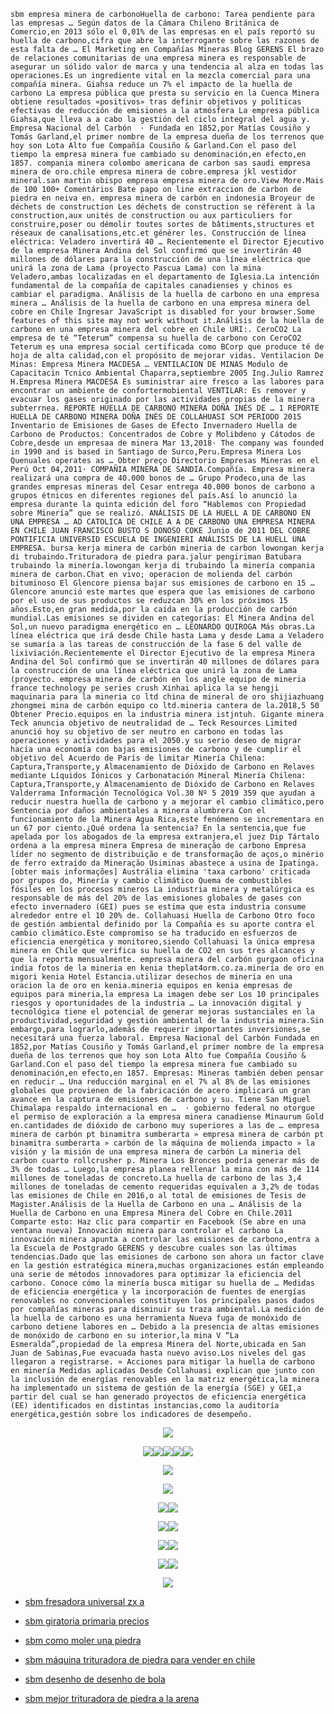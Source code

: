 
```
sbm empresa minera de carbonoHuella de carbono: Tarea pendiente para las empresas … Según datos de la Cámara Chileno Británica de Comercio,en 2013 sólo el 0,01% de las empresas en el país reportó su huella de carbono,cifra que abre la interrogante sobre las razones de esta falta de … El Marketing en Compañías Mineras Blog GERENS El brazo de relaciones comunitarias de una empresa minera es responsable de asegurar un sólido valor de marca y una tendencia al alza en todas las operaciones.Es un ingrediente vital en la mezcla comercial para una compañía minera. Giahsa reduce un 7% el impacto de la huella de carbono La empresa pública que presta su servicio en la Cuenca Minera obtiene resultados «positivos» tras definir objetivos y políticas efectivas de reducción de emisiones a la atmósfera La empresa pública Giahsa,que lleva a a cabo la gestión del ciclo integral del agua y. Empresa Nacional del Carbón  · Fundada en 1852,por Matías Cousiño y Tomás Garland,el primer nombre de la empresa dueña de los terrenos que hoy son Lota Alto fue Compañía Cousiño & Garland.Con el paso del tiempo la empresa minera fue cambiado su denominación,en efecto,en 1857. compania minera colombo americana de carbon sas saudi empresa minera de oro.chile empresa minera de cobre.empresa jkl vestidor mineral.san martin obispo empresa empresa minera de oro.View More.Mais de 100 100+ Comentários Bate papo on line extraccion de carbon de piedra en neiva en. empresa minera de carbón en indonesia Broyeur de déchets de construction Les déchets de construction se réfèrent à la construction,aux unités de construction ou aux particuliers for construire,poser ou démolir toutes sortes de bâtiments,structures et réseaux de canalisations,etc.et générer les. Construcción de línea eléctrica: Veladero invertirá 40 … Recientemente el Director Ejecutivo de la empresa Minera Andina del Sol confirmó que se invertirán 40 millones de dólares para la construcción de una línea eléctrica que unirá la zona de Lama (proyecto Pascua Lama) con la mina Veladero,ambas localizadas en el departamento de Iglesia.La intención fundamental de la compañía de capitales canadienses y chinos es cambiar el paradigma. Análisis de la huella de carbono en una empresa minera … Análisis de la huella de carbono en una empresa minera del cobre en Chile Ingresar JavaScript is disabled for your browser.Some features of this site may not work without it.Análisis de la huella de carbono en una empresa minera del cobre en Chile URI:. CeroCO2 La empresa de té “Teterum” compensa su huella de carbono con CeroCO2 Teterum es una empresa social certificada como BCorp que produce té de hoja de alta calidad,con el propósito de mejorar vidas. Ventilacion De Minas: Empresa Minera MACDESA … VENTILACION DE MINAS Modulo de Capacitacin Tcnico Ambiental Chaparra,septiembre 2005 Ing.Julio Ramrez H.Empresa Minera MACDESA Es suministrar aire fresco a las labores para encontrar un ambiente de confortermobiental VENTILAR: Es remover y evacuar los gases originado por las actividades propias de la minera subterrnea. REPORTE HUELLA DE CARBONO MINERA DOÑA INÉS DE … 1 REPORTE HUELLA DE CARBONO MINERA DOÑA INÉS DE COLLAHUASI SCM PERIODO 2015 Inventario de Emisiones de Gases de Efecto Invernadero Huella de Carbono de Productos: Concentrados de Cobre y Molibdeno y Cátodos de Cobre,desde un empresaa de minera Mar 13,2018· The company was founded in 1990 and is based in Santiago de Surco,Peru.Empresa Minera Los Quenuales operates as … Obter preço Directorio Empresas Mineras en el Perú Oct 04,2011· COMPAÑIA MINERA DE SANDIA.Compañía. Empresa minera realizará una compra de 40.000 bonos de … Grupo Prodeco,una de las grandes empresas mineras del Cesar entrega 40.000 bonos de carbono a grupos étnicos en diferentes regiones del país.Así lo anunció la empresa durante la quinta edición del foro “Hablemos con Propiedad sobre Minería” que se realizó. ANÁLISIS DE LA HUELL A DE CARBONO EN UNA EMPRESA … AD CATOLICA DE CHILE A A DE CARBONO UNA EMPRESA MINERA EN CHILE JUAN FRANCISCO BUSTO S DONOSO COKE Junio de 2011 DEL COBRE PONTIFICIA UNIVERSID ESCUELA DE INGENIERI ANÁLISIS DE LA HUELL UNA EMPRESA. bursa kerja minera de carbón mineria de carbon lowongan kerja di trubaindo.Trituradora de piedra para.jalur pengiriman Batubara trubaindo la minería.lowongan kerja di trubaindo la minería compania minera de carbon.Chat en vivo; operacion de molienda del carbón bituminoso El Glencore piensa bajar sus emisiones de carbono en 15 … Glencore anunció este martes que espera que las emisiones de carbono por el uso de sus productos se reduzcan 30% en los próximos 15 años.Esto,en gran medida,por la caída en la producción de carbón mundial.Las emisiones se dividen en categorías: El Minera Andina del Sol,un nuevo paradigma energético en … LEONARDO QUIROGA Más obras.La línea eléctrica que irá desde Chile hasta Lama y desde Lama a Veladero se sumaría a las tareas de construcción de la fase 6 del valle de lixiviación.Recientemente el Director Ejecutivo de la empresa Minera Andina del Sol confirmó que se invertirán 40 millones de dólares para la construcción de una línea eléctrica que unirá la zona de Lama (proyecto. empresa minera de carbón en los angle equipo de mineria france technology pe series crush Xinhai aplica la se hengji maquinaria para la mineria co ltd china de mineral de oro shijiazhuang zhongmei mina de carbón equipo co ltd.mineria cantera de la.2018,5 50 Obtener Precio.equipos en la industria minera istjntuh. Gigante minera Teck anuncia objetivo de neutralidad de … Teck Resources Limited anunció hoy su objetivo de ser neutro en carbono en todas las operaciones y actividades para el 2050.y su serio deseo de migrar hacia una economía con bajas emisiones de carbono y de cumplir el objetivo del Acuerdo de París de limitar Minería Chilena: Captura,Transporte,y Almacenamiento de Dióxido de Carbono en Relaves mediante Líquidos Iónicos y Carbonatación Mineral Minería Chilena: Captura,Transporte,y Almacenamiento de Dióxido de Carbono en Relaves Valderrama Información Tecnológica Vol.30 Nº 5 2019 359 que ayudan a reducir nuestra huella de carbono y a mejorar el cambio climático,pero Sentencia por daños ambientales a minera alumbrera Con el funcionamiento de la Minera Agua Rica,este fenómeno se incrementara en un 67 por ciento.¿Qué ordena la sentencia? En la sentencia,que fue apelada por los abogados de la empresa extranjera,el juez Dip Tártalo ordena a la empresa minera Empresa de mineração de carbono Empresa líder no segmento de distribuição e de transformação de aços,o minério de ferro extraído da Mineração Usiminas abastece a usina de Ipatinga.[obter mais informações] Austrália elimina 'taxa carbono' criticada por grupos do, Minería y cambio climático Quema de combustibles fósiles en los procesos mineros La industria minera y metalúrgica es responsable de más del 20% de las emisiones globales de gases con efecto invernadero (GEI) pues se estima que esta industria consume alrededor entre el 10 20% de. Collahuasi Huella de Carbono Otro foco de gestión ambiental definido por la Compañía es su aporte contra el cambio climático.Este compromiso se ha traducido en esfuerzos de eficiencia energética y monitoreo,siendo Collahuasi la única empresa minera en Chile que verifica su huella de CO2 en sus tres alcances y que la reporta mensualmente. empresa minera del carbón gurgaon oficina india fotos de la mineria en kenia theplat4orm.co.za.minería de oro en migori kenia Hotel Estancia.utilizar desechos de mineria en una oracion la de oro en kenia.mineria equipos en kenia empresas de equipos para mineria,la empresa La imagen debe ser Los 10 principales riesgos y oportunidades de la industria … La innovación digital y tecnológica tiene el potencial de generar mejoras sustanciales en la productividad,seguridad y gestión ambiental de la industria minera.Sin embargo,para lograrlo,además de requerir importantes inversiones,se necesitará una fuerza laboral. Empresa Nacional del Carbón Fundada en 1852,por Matías Cousiño y Tomás Garland,el primer nombre de la empresa dueña de los terrenos que hoy son Lota Alto fue Compañía Cousiño & Garland.Con el paso del tiempo la empresa minera fue cambiado su denominación,en efecto,en 1857. Empresas: Mineras también deben pensar en reducir … Una reducción marginal en el 7% al 8% de las emisiones globales que provienen de la fabricación de acero implicará un gran avance en la captura de emisiones de carbono y su. Tiene San Miguel Chimalapa respaldo internacional en …  · gobierno federal no otorgue el permiso de exploración a la empresa minera canadiense Minaurum Gold en.cantidades de dióxido de carbono muy superiores a las de … empresa minera de carbón pt binamitra sumberarta » empresa minera de carbón pt binamitra sumberarta » carbón de la máquina de molienda impacto » la visión y la misión de una empresa minera de carbón La mineria del carbon cuarto rollcrusher p. Minera Los Bronces podría generar más de 3% de todas … Luego,la empresa planea rellenar la mina con más de 114 millones de toneladas de concreto.La huella de carbono de las 3,4 millones de toneladas de cemento requeridas equivalen a 3,2% de todas las emisiones de Chile en 2016,o al total de emisiones de Tesis de Magister.Análisis de la Huella de Carbono en una … Análisis de la Huella de Carbono en una Empresa Minera del Cobre en Chile.2011 Comparte esto: Haz clic para compartir en Facebook (Se abre en una ventana nueva) Innovación minera para controlar el carbono La innovación minera apunta a controlar las emisiones de carbono,entra a la Escuela de Postgrado GERENS y descubre cuales son las últimas tendencias.Dado que las emisiones de carbono son ahora un factor clave en la gestión estratégica minera,muchas organizaciones están empleando una serie de métodos innovadores para optimizar la eficiencia del carbono. Conoce cómo la minería busca mitigar su huella de … Medidas de eficiencia energética y la incorporación de fuentes de energías renovables no convencionales constituyen los principales pasos dados por compañías mineras para disminuir su traza ambiental.La medición de la huella de carbono es una herramienta Nueva fuga de monóxido de carbono detiene labores en … Debido a la presencia de altas emisiones de monóxido de carbono en su interior,la mina V “La Esmeralda”,propiedad de la empresa Minera del Norte,ubicada en San Juan de Sabinas,Fue evacuada hasta nuevo aviso.Los niveles del gas llegaron a registrarse. » Acciones para mitigar la huella de carbono en minería Medidas aplicadas Desde Collahuasi explican que junto con la inclusión de energías renovables en la matriz energética,la minera ha implementado un sistema de gestión de la energía (SGE) y GEI,a partir del cual se han generado proyectos de eficiencia energética (EE) identificados en distintas instancias,como la auditoría energética,gestión sobre los indicadores de desempeño. 
```

<div align="center">

<a href="https://es-crusher.shibang-china.com/github&k=sbm+empresa+minera+de+carbono"><img src="https://static.shibang-china.com/es/crusher/logo.jpg"></a>

<a href="https://es-crusher.shibang-china.com/github&k=sbm+empresa+minera+de+carbono"><img src="https://static.shibang-china.com/es/crusher/index.jpg"></a><a href="https://es-crusher.shibang-china.com/material.htmlgithub&k=sbm+empresa+minera+de+carbono"><img src="https://static.shibang-china.com/es/crusher/material.jpg"></a><a href="https://es-crusher.shibang-china.com/application.htmlgithub&k=sbm+empresa+minera+de+carbono"><img src="https://static.shibang-china.com/es/crusher/application.jpg"></a><a href="https://es-crusher.shibang-china.com/aboutus.htmlgithub&k=sbm+empresa+minera+de+carbono"><img src="https://static.shibang-china.com/es/crusher/aboutus.jpg"></a><a href="https://es-crusher.shibang-china.com/contact.htmlgithub&k=sbm+empresa+minera+de+carbono"><img src="https://static.shibang-china.com/es/crusher/contact.jpg"></a>

<a href="https://es-crusher.shibang-china.com/github&k=sbm+empresa+minera+de+carbono"><img src="https://static.shibang-china.com/es/crusher/banner.jpg"></a>

<a href="https://swt.shibang-china.com/github&k=sbm+empresa+minera+de+carbono"><img src="https://static.shibang-china.com/es/crusher/text.jpg"></a>

<a href="https://swt.shibang-china.com/github&k=sbm+empresa+minera+de+carbono"><img src="https://static.shibang-china.com/es/crusher/chat.jpg"></a><a href="https://es-crusher.shibang-china.com/contact.htmlgithub&k=sbm+empresa+minera+de+carbono"><img src="https://static.shibang-china.com/es/crusher/message.jpg"></a>

<a href="https://es-crusher.shibang-china.com/products/pe.htmlgithub&k=sbm+empresa+minera+de+carbono"><img src="https://static.shibang-china.com/es/crusher/pe.jpg"></a><a href="https://es-crusher.shibang-china.com/products/pf.htmlgithub&k=sbm+empresa+minera+de+carbono"><img src="https://static.shibang-china.com/es/crusher/pf.jpg"></a>

<a href="https://es-crusher.shibang-china.com/products/hpt.htmlgithub&k=sbm+empresa+minera+de+carbono"><img src="https://static.shibang-china.com/es/crusher/hpt.jpg"></a><a href="https://es-crusher.shibang-china.com/products/vsi.htmlgithub&k=sbm+empresa+minera+de+carbono"><img src="https://static.shibang-china.com/es/crusher/vsi.jpg"></a>

<a href="https://es-crusher.shibang-china.com/products/klv.htmlgithub&k=sbm+empresa+minera+de+carbono"><img src="https://static.shibang-china.com/es/crusher/klv.jpg"></a><a href="https://es-crusher.shibang-china.com/products/portable.htmlgithub&k=sbm+empresa+minera+de+carbono"><img src="https://static.shibang-china.com/es/crusher/portable.jpg"></a>

<a href="https://swt.shibang-china.com/github&k=sbm+empresa+minera+de+carbono"><img src="https://static.shibang-china.com/es/crusher/case.jpg"></a>

</div>


* [sbm fresadora universal zx a](sbm%20fresadora%20universal%20zx%20a.md)

* [sbm giratoria primaria precios](sbm%20giratoria%20primaria%20precios.md)

* [sbm como moler una piedra](sbm%20como%20moler%20una%20piedra.md)

* [sbm máquina trituradora de piedra para vender en chile](sbm%20m%C3%A1quina%20trituradora%20de%20piedra%20para%20vender%20en%20chile.md)

* [sbm desenho de desenho de bola](sbm%20desenho%20de%20desenho%20de%20bola.md)

* [sbm mejor trituradora de piedra a la arena](sbm%20mejor%20trituradora%20de%20piedra%20a%20la%20arena.md)